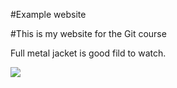 #Example website

#This is my website for the Git course 

Full metal jacket is good fild to watch. 

![](https://www.reddit.com/media?url=https%3A%2F%2Fi.redd.it%2Fcklk5dbkq4801.jpg&rdt=52693)